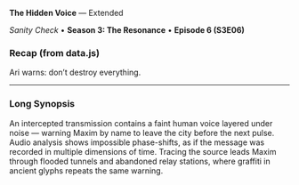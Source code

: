 **The Hidden Voice** — Extended

_Sanity Check_ • **Season 3: The Resonance** • **Episode 6 (S3E06)**

### Recap (from data.js)
Ari warns: don’t destroy everything.

---

### Long Synopsis

An intercepted transmission contains a faint human voice layered under noise — warning Maxim by name to leave the city before the next pulse. Audio analysis shows impossible phase-shifts, as if the message was recorded in multiple dimensions of time. Tracing the source leads Maxim through flooded tunnels and abandoned relay stations, where graffiti in ancient glyphs repeats the same warning.	